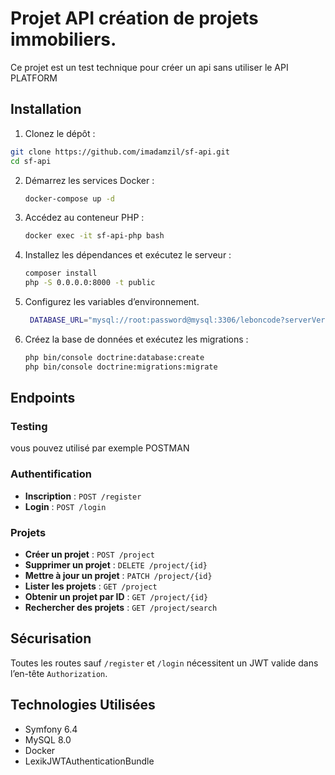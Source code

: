 # Projet API création de projets immobiliers.

Ce projet est un test technique pour créer un api sans utiliser le API PLATFORM

## Installation

1. Clonez le dépôt :

```bash
git clone https://github.com/imadamzil/sf-api.git
cd sf-api

```
2. Démarrez les services Docker :
    ```bash
    docker-compose up -d
    ```
3. Accédez au conteneur PHP :
   ```bash
   docker exec -it sf-api-php bash
   ```

4. Installez les dépendances et exécutez le serveur :
    ```bash
    composer install
    php -S 0.0.0.0:8000 -t public
    ```
5. Configurez les variables d’environnement.

     ```bash
      DATABASE_URL="mysql://root:password@mysql:3306/leboncode?serverVersion=8.0&charset=utf8mb4"
    ```

6. Créez la base de données et exécutez les migrations :
    ```bash
    php bin/console doctrine:database:create
    php bin/console doctrine:migrations:migrate
    ```
## Endpoints
### Testing
vous pouvez utilisé par exemple POSTMAN

### Authentification

- **Inscription** : `POST /register`
- **Login** : `POST /login`

### Projets

- **Créer un projet** : `POST /project`
- **Supprimer un projet** : `DELETE /project/{id}`
- **Mettre à jour un projet** : `PATCH /project/{id}`
- **Lister les projets** : `GET /project`
- **Obtenir un projet par ID** : `GET /project/{id}`
- **Rechercher des projets** : `GET /project/search`

## Sécurisation

Toutes les routes sauf `/register` et `/login` nécessitent un JWT valide dans l’en-tête `Authorization`.

## Technologies Utilisées

- Symfony 6.4
- MySQL 8.0
- Docker
- LexikJWTAuthenticationBundle
